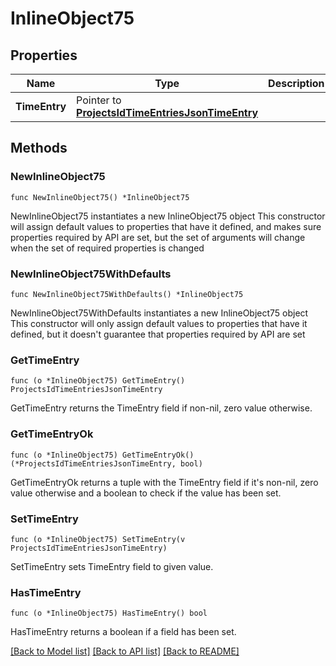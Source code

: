 # InlineObject75

## Properties

Name | Type | Description | Notes
------------ | ------------- | ------------- | -------------
**TimeEntry** | Pointer to [**ProjectsIdTimeEntriesJsonTimeEntry**](_projects__id__time_entries_json_time_entry.md) |  | [optional] 

## Methods

### NewInlineObject75

`func NewInlineObject75() *InlineObject75`

NewInlineObject75 instantiates a new InlineObject75 object
This constructor will assign default values to properties that have it defined,
and makes sure properties required by API are set, but the set of arguments
will change when the set of required properties is changed

### NewInlineObject75WithDefaults

`func NewInlineObject75WithDefaults() *InlineObject75`

NewInlineObject75WithDefaults instantiates a new InlineObject75 object
This constructor will only assign default values to properties that have it defined,
but it doesn't guarantee that properties required by API are set

### GetTimeEntry

`func (o *InlineObject75) GetTimeEntry() ProjectsIdTimeEntriesJsonTimeEntry`

GetTimeEntry returns the TimeEntry field if non-nil, zero value otherwise.

### GetTimeEntryOk

`func (o *InlineObject75) GetTimeEntryOk() (*ProjectsIdTimeEntriesJsonTimeEntry, bool)`

GetTimeEntryOk returns a tuple with the TimeEntry field if it's non-nil, zero value otherwise
and a boolean to check if the value has been set.

### SetTimeEntry

`func (o *InlineObject75) SetTimeEntry(v ProjectsIdTimeEntriesJsonTimeEntry)`

SetTimeEntry sets TimeEntry field to given value.

### HasTimeEntry

`func (o *InlineObject75) HasTimeEntry() bool`

HasTimeEntry returns a boolean if a field has been set.


[[Back to Model list]](../README.md#documentation-for-models) [[Back to API list]](../README.md#documentation-for-api-endpoints) [[Back to README]](../README.md)


